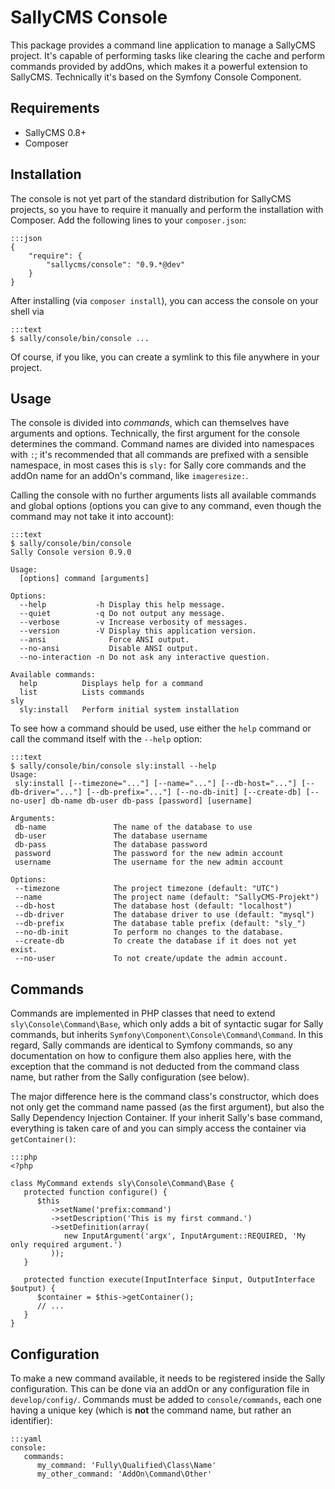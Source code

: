 SallyCMS Console
================

This package provides a command line application to manage a SallyCMS project. It's capable of performing tasks like clearing the cache and perform commands provided by addOns, which makes it a powerful extension to SallyCMS. Technically it's based on the Symfony Console Component.

Requirements
------------

* SallyCMS 0.8+
* Composer

Installation
------------

The console is not yet part of the standard distribution for SallyCMS projects, so you have to require it manually and perform the installation with Composer. Add the following lines to your `composer.json`:

    :::json
    {
        "require": {
            "sallycms/console": "0.9.*@dev"
        }
    }

After installing (via `composer install`), you can access the console on your shell via

    :::text
    $ sally/console/bin/console ...

Of course, if you like, you can create a symlink to this file anywhere in your project.

Usage
-----

The console is divided into *commands*, which can themselves have arguments and options. Technically, the first argument for the console determines the command. Command names are divided into namespaces with `:`; it's recommended that all commands are prefixed with a sensible namespace, in most cases this is `sly:` for Sally core commands and the addOn name for an addOn's command, like `imageresize:`.

Calling the console with no further arguments lists all available commands and global options (options you can give to any command, even though the command may not take it into account):

    :::text
    $ sally/console/bin/console
    Sally Console version 0.9.0

    Usage:
      [options] command [arguments]

    Options:
      --help           -h Display this help message.
      --quiet          -q Do not output any message.
      --verbose        -v Increase verbosity of messages.
      --version        -V Display this application version.
      --ansi              Force ANSI output.
      --no-ansi           Disable ANSI output.
      --no-interaction -n Do not ask any interactive question.

    Available commands:
      help          Displays help for a command
      list          Lists commands
    sly
      sly:install   Perform initial system installation

To see how a command should be used, use either the `help` command or call the command itself with the `--help` option:

    :::text
    $ sally/console/bin/console sly:install --help
    Usage:
     sly:install [--timezone="..."] [--name="..."] [--db-host="..."] [--db-driver="..."] [--db-prefix="..."] [--no-db-init] [--create-db] [--no-user] db-name db-user db-pass [password] [username]

    Arguments:
     db-name               The name of the database to use
     db-user               The database username
     db-pass               The database password
     password              The password for the new admin account
     username              The username for the new admin account

    Options:
     --timezone            The project timezone (default: "UTC")
     --name                The project name (default: "SallyCMS-Projekt")
     --db-host             The database host (default: "localhost")
     --db-driver           The database driver to use (default: "mysql")
     --db-prefix           The database table prefix (default: "sly_")
     --no-db-init          To perform no changes to the database.
     --create-db           To create the database if it does not yet exist.
     --no-user             To not create/update the admin account.

Commands
--------

Commands are implemented in PHP classes that need to extend `sly\Console\Command\Base`, which only adds a bit of syntactic sugar for Sally commands, but inherits `Symfony\Component\Console\Command\Command`. In this regard, Sally commands are identical to Symfony commands, so any documentation on how to configure them also applies here, with the exception that the command is not deducted from the command class name, but rather from the Sally configuration (see below).

The major difference here is the command class's constructor, which does not only get the command name passed (as the first argument), but also the Sally Dependency Injection Container. If your inherit Sally's base command, everything is taken care of and you can simply access the container via `getContainer()`:

    :::php
    <?php

    class MyCommand extends sly\Console\Command\Base {
       protected function configure() {
          $this
             ->setName('prefix:command')
             ->setDescription('This is my first command.')
             ->setDefinition(array(
                new InputArgument('argx', InputArgument::REQUIRED, 'My only required argument.')
             ));
       }

       protected function execute(InputInterface $input, OutputInterface $output) {
          $container = $this->getContainer();
          // ...
       }
    }

Configuration
-------------

To make a new command available, it needs to be registered inside the Sally configuration. This can be done via an addOn or any configuration file in `develop/config/`. Commands must be added to `console/commands`, each one having a unique key (which is **not** the command name, but rather an identifier):

    :::yaml
    console:
       commands:
          my_command: 'Fully\Qualified\Class\Name'
          my_other_command: 'AddOn\Command\Other'
